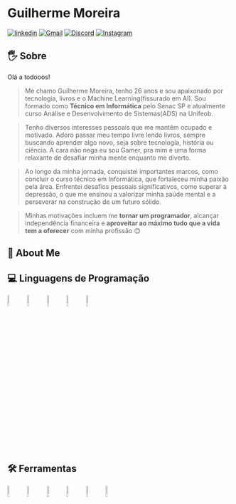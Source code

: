 # Guilherme Moreira
<a href="https://www.linkedin.com/in/gui-msilva/" target="_blank">![linkedin](https://img.shields.io/badge/linkedin-000?style=for-the-badge&logo=linkedin&logoColor=white)</a>
[![Gmail](https://img.shields.io/badge/Gmail-000?style=for-the-badge&logo=Gmail&logoColor=white)](mailto:gui.morushub@gmail.com)
[![Discord](https://img.shields.io/badge/Discord-000?style=for-the-badge&logo=discord&logoColor=white)](https://discord.com/users/slayerkitsune)
[![Instagram](https://img.shields.io/badge/Instagram-000?style=for-the-badge&logo=instagram&logoColor=white)](https://www.instagram.com/guimorus/)

## 🖐 Sobre

Olá a todooos!

> Me chamo Guilherme Moreira, tenho 26 anos e sou apaixonado por tecnologia, livros e o Machine Learning(fissurado em AI). Sou formado como **Técnico em Informática** pelo Senac SP e atualmente curso Análise e Desenvolvimento de Sistemas(ADS) na Unifeob.

> Tenho diversos interesses pessoais que me mantêm ocupado e motivado. Adoro passar meu tempo livre lendo livros, sempre buscando aprender algo novo, seja sobre tecnologia, história ou ciência. A cara não nega eu sou Gamer, pra mim é uma forma relaxante de desafiar minha mente enquanto me diverto.

> Ao longo da minha jornada, conquistei importantes marcos, como concluir o curso técnico em Informática, que fortaleceu minha paixão pela área. Enfrentei desafios pessoais significativos, como superar a depressão, o que me ensinou a valorizar minha saúde mental e a perseverar na construção de um futuro sólido.

> Minhas motivações incluem me **tornar um programador**, alcançar independência financeira e **aproveitar ao máximo tudo que a vida tem a oferecer** com minha profissão 😊

## 💬 About Me

## 💻 Linguagens de Programação

<!-- Icones das linguagens -->
<div style="display: inline_block">
  <img alt="Python Flag" align="center" width=8% src="https://cdn.jsdelivr.net/gh/devicons/devicon@latest/icons/python/python-original-wordmark.svg">
  <img alt="HTML5 Flag" align="center" width=8% src="https://cdn.jsdelivr.net/gh/devicons/devicon@latest/icons/html5/html5-original-wordmark.svg">
  <img alt="CSS3 Flag" align="center" width=8% src="https://cdn.jsdelivr.net/gh/devicons/devicon@latest/icons/css3/css3-original-wordmark.svg">
  <img alt="R Flag" align="center" width=8% src="https://cdn.jsdelivr.net/gh/devicons/devicon@latest/icons/r/r-plain.svg">
  <img alt="Markdown Flag" align="center" width=8% src="https://cdn.jsdelivr.net/gh/devicons/devicon@latest/icons/markdown/markdown-original.svg">
</div>
<br>
<br>

## 🛠 Ferramentas

<!-- Icones das ferramentas -->
<div style="display: inline_block">
  <img alt="Pycharm Flag" align="center" width=8% src="https://cdn.jsdelivr.net/gh/devicons/devicon@latest/icons/pycharm/pycharm-original.svg">
  <img alt="VS Code Flag" align="center" width=8% src="https://cdn.jsdelivr.net/gh/devicons/devicon@latest/icons/vscode/vscode-original-wordmark.svg">
  <img alt="Photoshop Flag" align="center" width=8% src="https://cdn.jsdelivr.net/gh/devicons/devicon@latest/icons/photoshop/photoshop-original.svg">
  <img alt="Notion Flag" align="center" width=8% src="https://cdn.jsdelivr.net/gh/devicons/devicon@latest/icons/notion/notion-original.svg">
  <img alt="Git Flag" align="center" width=8% src="https://cdn.jsdelivr.net/gh/devicons/devicon@latest/icons/git/git-original-wordmark.svg">
  <img alt="Anaconda Flag" align="center" width=8% src="https://cdn.jsdelivr.net/gh/devicons/devicon@latest/icons/anaconda/anaconda-original-wordmark.svg">
</div>
